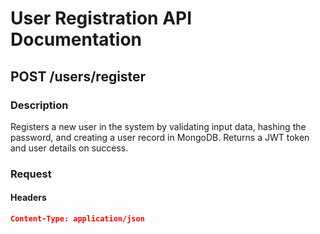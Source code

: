 # User Registration API Documentation

## POST /users/register

### Description
Registers a new user in the system by validating input data, hashing the password, and creating a user record in MongoDB. Returns a JWT token and user details on success.

### Request

#### Headers
```json
Content-Type: application/json